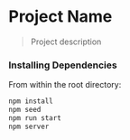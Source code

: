 # Project Name

> Project description

### Installing Dependencies

From within the root directory:

```sh
npm install 
npm seed
npm run start
npm server
```

